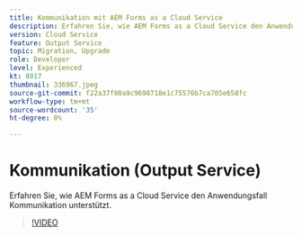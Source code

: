 ```yaml
---
title: Kommunikation mit AEM Forms as a Cloud Service
description: Erfahren Sie, wie AEM Forms as a Cloud Service den Anwendungsfall Kommunikation unterstützt.
version: Cloud Service
feature: Output Service
topic: Migration, Upgrade
role: Developer
level: Experienced
kt: 8917
thumbnail: 336967.jpeg
source-git-commit: f22a37f80a9c9698718e1c75576b7ca705e658fc
workflow-type: tm+mt
source-wordcount: '35'
ht-degree: 0%

---
```



# Kommunikation (Output Service)

Erfahren Sie, wie AEM Forms as a Cloud Service den Anwendungsfall Kommunikation unterstützt.

>[!VIDEO](https://video.tv.adobe.com/v/336967/?quality=12&learn=on)
